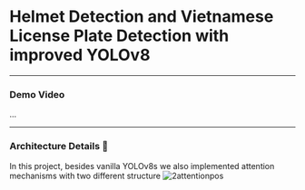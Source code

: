 # Helmet Detection and Vietnamese License Plate Detection with improved YOLOv8
---------------------------------------------------
### Demo Video
...

----------------------------------------------------
### Architecture Details 🌟
In this project, besides vanilla YOLOv8s we also implemented attention mechanisms with two different structure
![2attentionpos](https://github.com/user-attachments/assets/445206b4-d87d-42f2-941e-cde30cf0d830)

